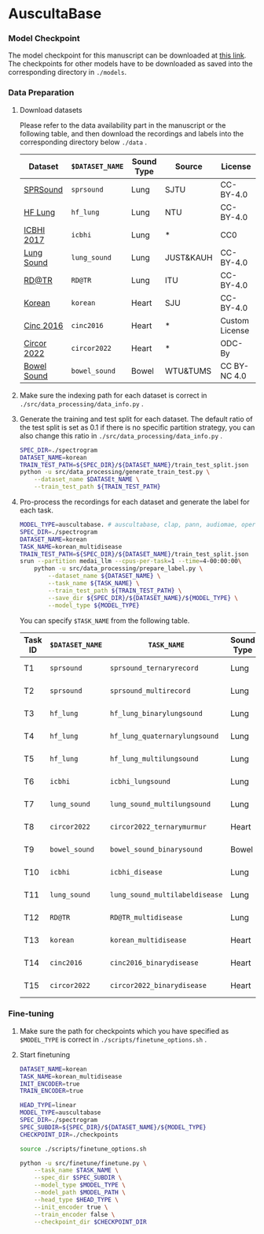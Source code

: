 # AuscultaBase

### Model Checkpoint

The model checkpoint for this manuscript can be downloaded at [this link](https://drive.google.com/file/d/1DtQ2SK70lQd_R4Aq6vSBHzbKrZYAs2zn/view?usp=drive_link). The checkpoints for other models have to be downloaded as saved into the corresponding directory in `./models`.

### Data Preparation

1. Download datasets
    
    Please refer to the data availability part in the manuscript or the following table, and then download the recordings and labels into the corresponding directory below `./data` .
    
    | Dataset | `$DATASET_NAME` | Sound Type | Source | License |
    | --- | --- | --- | --- | --- |
    | [SPRSound](https://github.com/SJTU-YONGFU-RESEARCH-GRP/SPRSound) | `sprsound` | Lung | SJTU | CC-BY-4.0 |
    | [HF Lung](https://gitlab.com/techsupportHF/HF_Lung_V1) | `hf_lung` | Lung | NTU | CC-BY-4.0 |
    | [ICBHI 2017](https://bhichallenge.med.auth.gr/ICBHI_2017_Challenge) | `icbhi` | Lung | * | CC0 |
    | [Lung Sound](https://data.mendeley.com/datasets/jwyy9np4gv/3) | `lung_sound` | Lung | JUST&KAUH | CC-BY-4.0 |
    | [RD@TR](https://data.mendeley.com/datasets/p9z4h98s6j/1) | `RD@TR` | Lung | ITU | CC-BY-4.0 |
    | [Korean](https://github.com/yaseen21khan/Classification-of-Heart-Sound-Signal-Using-Multiple-Features-) | `korean` | Heart | SJU | CC-BY-4.0 |
    | [Cinc 2016](https://archive.physionet.org/physiobank/database/challenge/2016/) | `cinc2016` | Heart | * | Custom License |
    | [Circor 2022](https://physionet.org/content/circor-heart-sound/1.0.3/) | `circor2022` | Heart | * | ODC-By |
    | [Bowel Sound](https://www.kaggle.com/robertnowak/bowel-sounds) | `bowel_sound` | Bowel | WTU&TUMS | CC BY-NC 4.0 |
2. Make sure the indexing path for each dataset is correct in `./src/data_processing/data_info.py` .
3. Generate the training and test split for each dataset. The default ratio of the test split is set as 0.1 if there is no specific partition strategy, you can also change this ratio in `./src/data_processing/data_info.py` .
    
    ```bash
    SPEC_DIR=./spectrogram
    DATASET_NAME=korean
    TRAIN_TEST_PATH=${SPEC_DIR}/${DATASET_NAME}/train_test_split.json
    python -u src/data_processing/generate_train_test.py \
        --dataset_name $DATASEt_NAME \
        --train_test_path ${TRAIN_TEST_PATH}
    ```
    
4. Pro-process the recordings for each dataset and generate the label for each task.
    
     
    
    ```bash
    MODEL_TYPE=auscultabase. # auscultabase, clap, pann, audiomae, opera-ct
    SPEC_DIR=./spectrogram
    DATASET_NAME=korean
    TASK_NAME=korean_multidisease
    TRAIN_TEST_PATH=${SPEC_DIR}/${DATASET_NAME}/train_test_split.json
    srun --partition medai_llm --cpus-per-task=1 --time=4-00:00:00\
        python -u src/data_processing/prepare_label.py \
            --dataset_name ${DATASET_NAME} \
            --task_name ${TASK_NAME} \
            --train_test_path ${TRAIN_TEST_PATH} \
            --save_dir ${SPEC_DIR}/${DATASET_NAME}/${MODEL_TYPE} \
            --model_type ${MODEL_TYPE}
    ```
    
    You can specify `$TASK_NAME` from the following table.
    
    | Task ID | `$DATASET_NAME` | `TASK_NAME`  | Sound Type | Function | Task Type |
    | --- | --- | --- | --- | --- | --- |
    | T1 | `sprsound` | `sprsound_ternaryrecord` | Lung | Abnormality Detection | MC |
    | T2 | `sprsound` | `sprsound_multirecord` | Lung | Abnormality Detection | MC |
    | T3 | `hf_lung` | `hf_lung_binarylungsound` | Lung | Abnormality Detection | BC |
    | T4 | `hf_lung` | `hf_lung_quaternarylungsound` | Lung | Abnormality Detection | MC |
    | T5 | `hf_lung` | `hf_lung_multilungsound` | Lung | Abnormality Detection | MC |
    | T6 | `icbhi` | `icbhi_lungsound` | Lung | Abnormality Detection | MC |
    | T7 | `lung_sound` | `lung_sound_multilungsound` | Lung | Abnormality Detection | MC |
    | T8 | `circor2022` | `circor2022_ternarymurmur` | Heart | Abnormality Detection | MC |
    | T9 | `bowel_sound` | `bowel_sound_binarysound` | Bowel | Abnormality Detection | BC |
    | T10 | `icbhi` | `icbhi_disease` | Lung | Disease Diagnosis | MC |
    | T11 | `lung_sound` | `lung_sound_multilabeldisease` | Lung | Disease Diagnosis | ML |
    | T12 | `RD@TR` | `RD@TR_multidisease` | Lung | Disease Diagnosis | MC |
    | T13 | `korean` | `korean_multidisease` | Heart | Disease Diagnosis | MC |
    | T14 | `cinc2016` | `cinc2016_binarydisease` | Heart | Disease Diagnosis | BC |
    | T15 | `circor2022` | `circor2022_binarydisease` | Heart | Disease Diagnosis | BC |

### Fine-tuning

1. Make sure the path for checkpoints which you have specified as `$MODEL_TYPE` is correct in `./scripts/finetune_options.sh` .
2. Start finetuning
    
    ```bash
    DATASET_NAME=korean
    TASK_NAME=korean_multidisease
    INIT_ENCODER=true
    TRAIN_ENCODER=true
    
    HEAD_TYPE=linear
    MODEL_TYPE=auscultabase
    SPEC_DIR=./spectrogram
    SPEC_SUBDIR=${SPEC_DIR}/${DATASET_NAME}/${MODEL_TYPE}
    CHECKPOINT_DIR=./checkpoints
    
    source ./scripts/finetune_options.sh
    
    python -u src/finetune/finetune.py \
        --task_name $TASK_NAME \
        --spec_dir $SPEC_SUBDIR \
        --model_type $MODEL_TYPE \
        --model_path $MODEL_PATH \
        --head_type $HEAD_TYPE \
        --init_encoder true \
        --train_encoder false \
        --checkpoint_dir $CHECKPOINT_DIR
    ```
